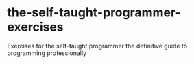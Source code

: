 # the-self-taught-programmer-exercises
Exercises for the self-taught programmer the definitive guide to programming professionally
